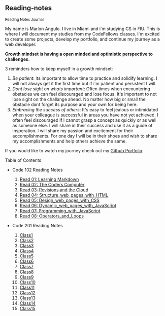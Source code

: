 ## Reading-notes
<sub>Reading Notes Journal</sub>

My name is Marlon Angulo. I live in Miami and i'm studying CS in FIU. This is where I will document my studies from my CodeFellows classes. I'm excited to create some projects, develop my portfolio, and continue my journey as a web developer.

**Growth mindset is having a open minded and optimistic perspective to challenges.**

3 reminders how to keep myself in a growth mindset:
  1. *Be patient*: Its important to allow time to practice and solidify learning. I will not always get it the first time but if i'm patient and persistent I will.
  2. *Dont lose sight on whats important*: Often times when encountering obstacles we can feel discouraged and lose focus. It's important to not lose sight on the challange ahead. No matter how big or small the obstacle dont forget its purpose and your own for being here.
  3. *Embracing the success of others*: It's easy to feel jealous or intimidated when your colleague is successful in areas you have not yet achieved. I often feel discouraged if I cannot grasp a concept as quickly or as well as someone else. I will share in their success and use it as a guide of insperation. I will share my passion and excitement for their accomplishments. For one day I will be in their shoes and wish to share my accomplishments and help others achieve the same.

If you would like to watch my journey check out my [Github Portfolio](github.com/junior033/).

Table of Contents
- Code 102 Reading Notes
  1. [Read 01: Learning Markdown](https://github.com/junior033/reading-notes/blob/main/Read:01-Learning%20Markdown.md)
  2. [Read 02: The Coders Computer](https://github.com/junior033/reading-notes/blob/main/Read:%2002%20-%20The%20Coder's%20Computer.md)
  3. [Read 03: Revisions and the Cloud](https://github.com/junior033/reading-notes/blob/main/102-notes/Read:%2003%20-%20Revisions%20and%20the%20Cloud.md)
  4. [Read 04: Structure_web_pages_with_HTML](https://github.com/junior033/reading-notes/blob/main/102-notes/Read:04-Structure_web_pages_with_HTML.md)
  5. [Read 05: Design_web_pages_with_CSS](https://github.com/junior033/reading-notes/blob/main/102-notes/Read:05-Design_web_pages_with_CSS.md)
  6. [Read 06: Dynamic_web_pages_with_JavaScript](https://github.com/junior033/reading-notes/blob/main/102-notes/Read:06-Dynamic_web_pages_with_JavaScript.md)
  7. [Read 07: Programming_with_JavaScript](https://github.com/junior033/reading-notes/blob/main/102-notes/Read:07-Programming_with_JavaScript.md)
  8. [Read 08: Operators_and_Loops](https://github.com/junior033/reading-notes/blob/main/102-notes/Read:08-Operators_and_Loops.md)

- Code 201 Reading Notes
  1. [Class1](https://github.com/junior033/reading-notes/blob/main/201-notes/class1.md)
  2. [Class2](https://github.com/junior033/reading-notes/blob/main/201-notes/class2.md)
  3. [Class3](https://github.com/junior033/reading-notes/blob/main/201-notes/class3.md)
  4. [Class4](https://github.com/junior033/reading-notes/blob/main/201-notes/class4.md)
  5. [Class5](https://github.com/junior033/reading-notes/blob/main/201-notes/class5.md)
  6. [Class6](https://github.com/junior033/reading-notes/blob/main/201-notes/class6.md)
  7. [Class7](https://github.com/junior033/reading-notes/blob/main/201-notes/class7.md)
  8. [Class8](https://github.com/junior033/reading-notes/blob/main/201-notes/class8.md)
  9. [Class9](https://github.com/junior033/reading-notes/blob/main/201-notes/class9.md)
  10. [Class10](https://github.com/junior033/reading-notes/blob/main/201-notes/class10.md)
  11. [Class11](https://github.com/junior033/reading-notes/blob/main/201-notes/class11.md)
  12. [Class12](https://github.com/junior033/reading-notes/blob/main/201-notes/class12.md)
  13. [Class13](https://github.com/junior033/reading-notes/blob/main/201-notes/class13.md)
  14. [Class14](https://github.com/junior033/reading-notes/blob/main/201-notes/class14.md)
  15. [Class15](https://github.com/junior033/reading-notes/blob/main/201-notes/class15.md)
